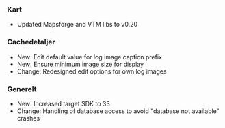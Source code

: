 ### Kart
- Updated Mapsforge and VTM libs to v0.20

### Cachedetaljer
- New: Edit default value for log image caption prefix
- New: Ensure minimum image size for display
- Change: Redesigned edit options for own log images

### Generelt
- New: Increased target SDK to 33
- Change: Handling of database access to avoid "database not available" crashes


